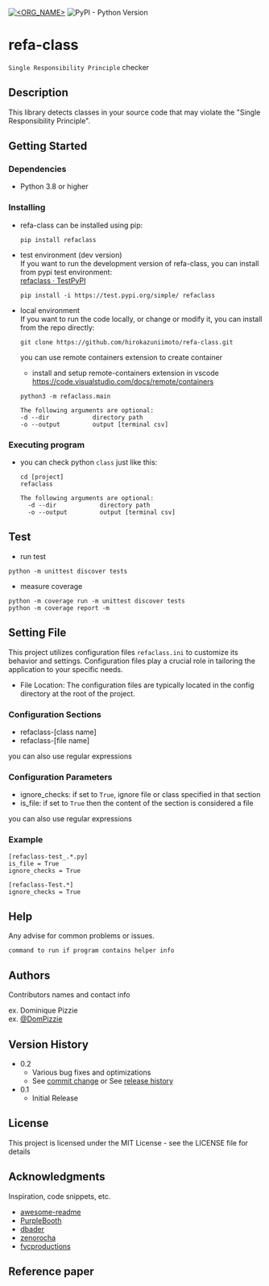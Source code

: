 [![<ORG_NAME>](https://circleci.com/gh/hirokazuniimoto/refa-class.svg?style=svg)](https://app.circleci.com/pipelines/github/hirokazuniimoto/refa-class)
![PyPI - Python Version](https://img.shields.io/pypi/pyversions/refaclass)

# refa-class

`Single Responsibility Principle` checker

## Description

This library detects classes in your source code that may violate the "Single Responsibility Principle".

## Getting Started

### Dependencies

* Python 3.8 or higher

### Installing
* refa-class can be installed using pip:
    ```
    pip install refaclass
    ```

* test environment (dev version)  
  If you want to run the development version of refa-class, you can install from pypi test environment:  
    [refaclass · TestPyPI](https://test.pypi.org/project/refaclass/)
    ```
    pip install -i https://test.pypi.org/simple/ refaclass 
    ```

* local environment  
  If you want to run the code locally, or change or modify it, you can install from the repo directly:
  ```
  git clone https://github.com/hirokazuniimoto/refa-class.git    
  ```
  you can use remote containers extension to create container 

  - install and setup remote-containers extension in vscode
  https://code.visualstudio.com/docs/remote/containers

  ```
  python3 -m refaclass.main

  The following arguments are optional:
  -d --dir            directory path
  -o --output         output [terminal csv]
  ```

### Executing program

* you can check python `class` just like this:
  ```
  cd [project]
  refaclass

  The following arguments are optional:
    -d --dir            directory path
    -o --output         output [terminal csv]
  ```

## Test

* run test
```
python -m unittest discover tests
```
* measure coverage
```
python -m coverage run -m unittest discover tests
python -m coverage report -m
```

## Setting File
This project utilizes configuration files `refaclass.ini` to customize its behavior and settings. Configuration files play a crucial role in tailoring the application to your specific needs. 

* File Location: The configuration files are typically located in the config directory at the root of the project.

### Configuration Sections
* refaclass-[class name]
* refaclass-[file name]

you can also use regular expressions

### Configuration Parameters
* ignore_checks: if set to `True`,  ignore file or class specified in that section
* is_file: if set to `True` then the content of the section is considered a file

you can also use regular expressions

### Example
```
[refaclass-test_.*.py]
is_file = True
ignore_checks = True

[refaclass-Test.*]
ignore_checks = True
```



## Help

Any advise for common problems or issues.
```
command to run if program contains helper info
```

## Authors

Contributors names and contact info

ex. Dominique Pizzie  
ex. [@DomPizzie](https://twitter.com/dompizzie)

## Version History

* 0.2
    * Various bug fixes and optimizations
    * See [commit change]() or See [release history]()
* 0.1
    * Initial Release

## License

This project is licensed under the MIT License - see the LICENSE file for details

## Acknowledgments

Inspiration, code snippets, etc.
* [awesome-readme](https://github.com/matiassingers/awesome-readme)
* [PurpleBooth](https://gist.github.com/PurpleBooth/109311bb0361f32d87a2)
* [dbader](https://github.com/dbader/readme-template)
* [zenorocha](https://gist.github.com/zenorocha/4526327)
* [fvcproductions](https://gist.github.com/fvcproductions/1bfc2d4aecb01a834b46)

## Reference paper



